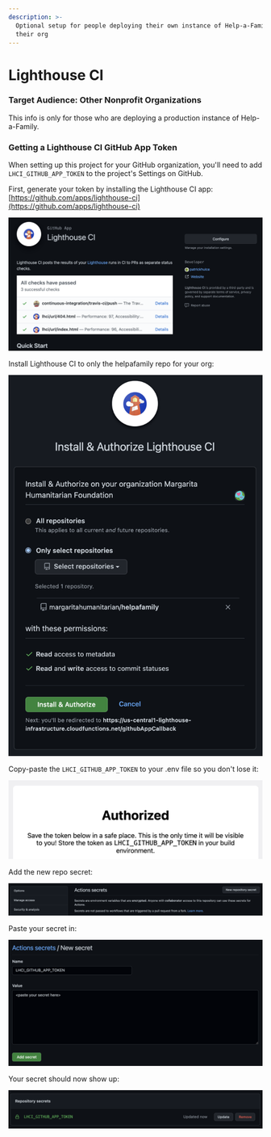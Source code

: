 ```yaml
---
description: >-
  Optional setup for people deploying their own instance of Help-a-Family to
  their org
---
```


# Lighthouse CI

### 

### Target Audience: Other Nonprofit Organizations

This info is only for those who are deploying a production instance of Help-a-Family.

### Getting a Lighthouse CI GitHub App Token

When setting up this project for your GitHub organization, you'll need to add `LHCI_GITHUB_APP_TOKEN` to the project's Settings on GitHub.

First, generate your token by installing the Lighthouse CI app: [https://github.com/apps/lighthouse-ci](https://github.com/apps/lighthouse-ci)

![Click the &quot;Configure&quot; button](../.gitbook/assets/2021-09-12-at-12.43.36.png)

Install Lighthouse CI to only the helpafamily repo for your org:

![Only select the helpafamily repo](../.gitbook/assets/2021-09-12-at-12.46.07.png)

Copy-paste the `LHCI_GITHUB_APP_TOKEN` to your .env file so you don't lose it:

![Copy the token from here](../.gitbook/assets/2021-09-12-at-12.46.51.png)

Add the new repo secret:

![Click &quot;New repository secret&quot;](../.gitbook/assets/2021-09-12-at-12.49.32.png)

Paste your secret in:

![Paste it and click &quot;Add secret&quot;](../.gitbook/assets/2021-09-12-at-12.50.27.png)

Your secret should now show up:

![See it under &quot;Repository secrets&quot;](../.gitbook/assets/2021-09-12-at-12.52.06.png)





